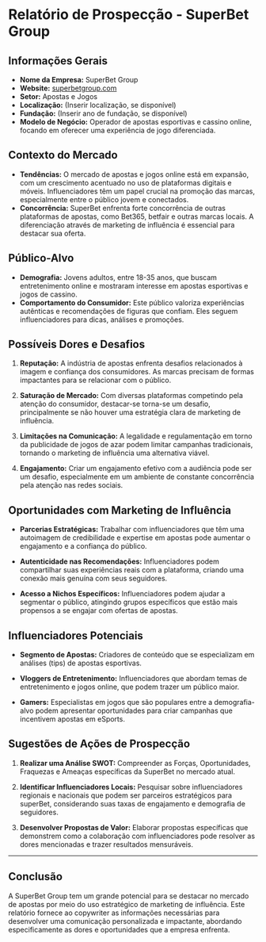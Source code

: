 # Relatório de Prospecção - SuperBet Group 

## Informações Gerais

- **Nome da Empresa:** SuperBet Group
- **Website:** [superbetgroup.com](http://www.superbetgroup.com)
- **Setor:** Apostas e Jogos
- **Localização:** (Inserir localização, se disponível)
- **Fundação:** (Inserir ano de fundação, se disponível)
- **Modelo de Negócio:** Operador de apostas esportivas e cassino online, focando em oferecer uma experiência de jogo diferenciada.

## Contexto do Mercado

- **Tendências:** O mercado de apostas e jogos online está em expansão, com um crescimento acentuado no uso de plataformas digitais e móveis. Influenciadores têm um papel crucial na promoção das marcas, especialmente entre o público jovem e conectados.
- **Concorrência:** SuperBet enfrenta forte concorrência de outras plataformas de apostas, como Bet365, betfair e outras marcas locais. A diferenciação através de marketing de influência é essencial para destacar sua oferta.
  
## Público-Alvo

- **Demografia:** Jovens adultos, entre 18-35 anos, que buscam entretenimento online e mostraram interesse em apostas esportivas e jogos de cassino.
- **Comportamento do Consumidor:** Este público valoriza experiências autênticas e recomendações de figuras que confiam. Eles seguem influenciadores para dicas, análises e promoções.

## Possíveis Dores e Desafios

1. **Reputação:** A indústria de apostas enfrenta desafios relacionados à imagem e confiança dos consumidores. As marcas precisam de formas impactantes para se relacionar com o público.
   
2. **Saturação de Mercado:** Com diversas plataformas competindo pela atenção do consumidor, destacar-se torna-se um desafio, principalmente se não houver uma estratégia clara de marketing de influência.

3. **Limitações na Comunicação:** A legalidade e regulamentação em torno da publicidade de jogos de azar podem limitar campanhas tradicionais, tornando o marketing de influência uma alternativa viável.

4. **Engajamento:** Criar um engajamento efetivo com a audiência pode ser um desafio, especialmente em um ambiente de constante concorrência pela atenção nas redes sociais.

## Oportunidades com Marketing de Influência

- **Parcerias Estratégicas:** Trabalhar com influenciadores que têm uma autoimagem de credibilidade e expertise em apostas pode aumentar o engajamento e a confiança do público.
  
- **Autenticidade nas Recomendações:** Influenciadores podem compartilhar suas experiências reais com a plataforma, criando uma conexão mais genuína com seus seguidores.

- **Acesso a Nichos Específicos:** Influenciadores podem ajudar a segmentar o público, atingindo grupos específicos que estão mais propensos a se engajar com ofertas de apostas.

## Influenciadores Potenciais

- **Segmento de Apostas:** Criadores de conteúdo que se especializam em análises (tips) de apostas esportivas.
  
- **Vloggers de Entretenimento:** Influenciadores que abordam temas de entretenimento e jogos online, que podem trazer um público maior.

- **Gamers:** Especialistas em jogos que são populares entre a demografia-alvo podem apresentar oportunidades para criar campanhas que incentivem apostas em eSports.

## Sugestões de Ações de Prospecção

1. **Realizar uma Análise SWOT:** Compreender as Forças, Oportunidades, Fraquezas e Ameaças específicas da SuperBet no mercado atual.
   
2. **Identificar Influenciadores Locais:** Pesquisar sobre influenciadores regionais e nacionais que podem ser parceiros estratégicos para superBet, considerando suas taxas de engajamento e demografia de seguidores.

3. **Desenvolver Propostas de Valor:** Elaborar propostas específicas que demonstrem como a colaboração com influenciadores pode resolver as dores mencionadas e trazer resultados mensuráveis.

---

## Conclusão

A SuperBet Group tem um grande potencial para se destacar no mercado de apostas por meio do uso estratégico de marketing de influência. Este relatório fornece ao copywriter as informações necessárias para desenvolver uma comunicação personalizada e impactante, abordando especificamente as dores e oportunidades que a empresa enfrenta.